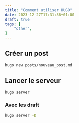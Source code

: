 ```yaml
---
title: "Comment utiliser HUGO"
date: 2023-12-27T17:31:36+01:00
draft: true
tags: [
    "other",
]
---
```


## Créer un post 

``` bash
hugo new posts/nouveau_post.md
```

## Lancer le serveur 

``` bash
hugo server
```
### Avec les draft 
``` bash
hugo server -D
```